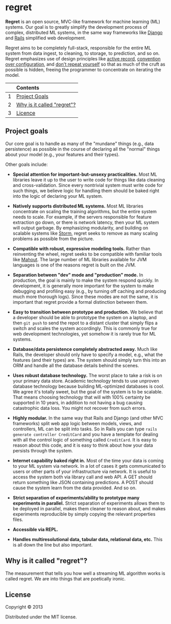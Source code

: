 # regret

**Regret** is an open source, MVC-like framework for machine learning (ML) systems. Our goal is to greatly simplify the development process of complex, distributed ML systems, in the same way frameworks like [Django](https://www.djangoproject.com/) and [Rails](http://rubyonrails.org/) simplified web development.

Regret aims to be completely full-stack, responsible for the entire ML system from data ingest, to cleaning, to storage, to prediction, and so on. Regret emphasizes use of design principles like [active record](http://en.wikipedia.org/wiki/Active_record_pattern), [convention over configuration](http://en.wikipedia.org/wiki/Convention_over_configuration), and [don't repeat yourself](http://en.wikipedia.org/wiki/Convention_over_configuration) so that as much of the cruft as possible is hidden, freeing the programmer to concentrate on iterating the model.

|      | Contents |
| :--- |:-------- |
| 1    | [Project Goals](https://github.com/hausdorff/regret#project-goals)|
| 2    | [Why is it called "regret"?](https://github.com/hausdorff/regret#why-is-it-called-regret)|
| 3    | [Licence](https://github.com/hausdorff/regret#license)|

## Project goals

Our core goal is to handle as many of the "mundane" things (e.g., data persistence) as possible in the course of declaring all the "normal" things about your model (e.g., your features and their types).

Other goals include:

* **Special attention for important-but-unsexy practicalities.** Most ML libraries leave it up to the user to write code for things like data cleaning and cross-validation. Since every nontrivial system must write code for such things, we believe logic for handling them should be baked right into the logic of declaring your ML system.

* **Natively supports distributed ML systems.** Most ML libraries concentrate on scaling the training algorithms, but the entire system needs to scale. For example, if the servers responsible for feature extraction go down, or there is network latency, then your ML system will output garbage. By emphasizing modularity, and building on scalable systems like [Storm](https://github.com/nathanmarz/storm), regret seeks to remove as many scaling problems as possible from the picture.

* **Compatible with robust, expressive modeling tools.** Rather than reinventing the wheel, regret seeks to be compatible with familiar tools like [Mahout](http://mahout.apache.org/). The large number of ML libraries available for JVM languages is one of the reasons regret is built on the JVM.

* **Separation between "dev" mode and "production" mode.** In production, the goal is mainly to make the system respond quickly. In development, it is generally more important for the system to make debugging and profiling easy (e.g., by turning off caching and producing much more thorough logs). Since these modes are not the same, it is important that regret provide a formal distinction between them.

* **Easy to transition between prototype and production.** We believe that a developer should be able to prototype the system on a laptop, and then `git push` to send the repot to a distant cluster that simply flips a switch and scales the system accordingly. This is commonly true for web development technologies, yet somehow it is rarely true for ML systems.

* **Database/data persistence completely abstracted away.** Much like Rails, the developer should only have to specify a model, e.g., what the features (and their types) are. The system should simply turn this into an ORM and handle all the database details behind the scenes.

* **Uses robust database technology.** The worst place to take a risk is on your primary data store. Academic technology tends to use unproven database technology because building ML-optimized databases is cool. We agree it's totally sweet, but the goal of the system is to be scalable. That means choosing technology that will with 100% certainty be supported in 10 years, in addition to not having a bug causing catastrophic data loss. You might not recover from such errors.

* **Highly modular.** In the same way that Rails and Django (and other MVC frameworks) split web app logic between models, views, and controllers, ML can be split into tasks. So in Rails you can type `rails generate controller CreditCard` and you have a template for dealing with all the control logic of something called `CreditCard`. It is easy to reason about this code, and it is easy to think about how your data persists through the system.

* **Internet capability baked right in.** Most of the time your data is coming to your ML system via network. In a lot of cases it gets communicated to users or other parts of your infrastructure via network. It is useful to access the system both via library call and web API. A GET should return something like JSON containing predictions. A POST should cause the system learn from the data provided. And so on.

* **Strict separation of experiments/ability to prototype many experiments in parallel.** Strict separation of experiments allows them to be deployed in parallel, makes them cleaner to reason about, and makes experiments reproducible by simply copying the relevant properties files.

* **Accessible via REPL.**

* **Handles multiresolutional data, tabular data, relational data, etc.** This is all down the line but also important.


## Why is it called "regret"?

The measurement that tells you how well a streaming ML algorithm works is called regret. We are into things that are poetically ironic.



## License

Copyright © 2013

Distributed under the MIT license.
